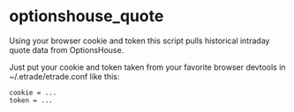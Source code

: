 # optionshouse_quote
Using your browser cookie and token this script pulls historical intraday quote data from OptionsHouse.

Just put your cookie and token taken from your favorite browser devtools in ~/.etrade/etrade.conf like this:
```[etrade]
cookie = ...
token = ...
```
